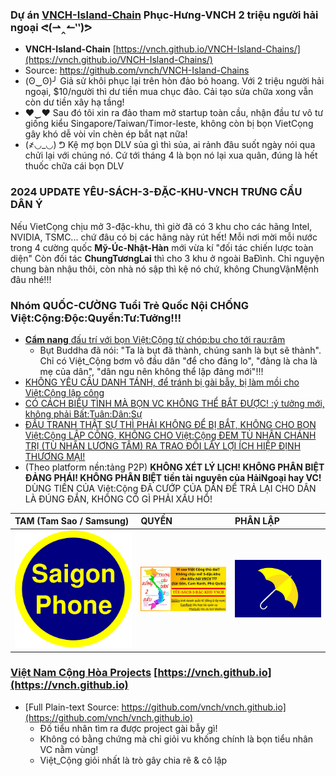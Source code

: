 ### Dự án [VNCH-Island-Chain](https://vnch.github.io/VNCH-Island-Chains/) Phục-Hưng-VNCH 2 triệu người hải ngoại ᕙ(⇀‸↼‶)ᕗ
- **VNCH-Island-Chain** [https://vnch.github.io/VNCH-Island-Chains/](https://vnch.github.io/VNCH-Island-Chains/)
- Source: https://github.com/vnch/VNCH-Island-Chains
- (ʘ‿ʘ)╯ Giả sử khôi phục lại trên hòn đảo bỏ hoang.
Với 2 triệu người hải ngoại, $10/người thì dư tiền mua chục đảo.
Cải tạo sửa chữa xong vẫn còn dư tiền xây hạ tầng!
- ♥‿♥ Sau đó tôi xin ra đảo tham mở startup toàn cầu,
nhận đầu tư vô tư giống kiểu Singapore/Taiwan/Timor-leste,
không còn bị bọn VietCọng gây khó dễ vòi vỉn chèn ép bắt nạt nữa!
- (҂◡_◡) ᕤ Kệ mợ bọn DLV sủa gì thì sủa, ai rảnh đâu suốt ngày nói qua chửi lại với chúng nó.
Cứ tới tháng 4 là bọn nó lại xua quân, đúng là hết thuốc chữa cái bọn DLV

### 2024 UPDATE YÊU-SÁCH-3-ĐẶC-KHU-VNCH TRƯNG CẦU DÂN Ý
Nếu VietCọng chịu mở 3-đặc-khu, thì giờ đã có 3 khu cho các hãng Intel, NVIDIA, TSMC... chứ đâu có bị các hãng này rút hết!
Mỗi nơi mời mỗi nước trong 4 cường quốc **Mỹ-Úc-Nhật-Hàn** mới vừa kí "đối tác chiến lược toàn diện"
Còn đối tác **ChungTươngLai** thì cho 3 khu ở ngoài BaĐình.
Chỉ nguyện chung bàn nhậu thôi, còn nhà nó sập thì kệ nó chứ, không ChungVậnMệnh đâu nhé!!!

### Nhóm QUỐC-CƯỜNG Tuổi Trẻ Quốc Nội CHỐNG Việt:Cộng:Độc:Quyền:Tư:Tưởng!!!
- [**Cẩm nang** đấu trí với bọn Việt:Cộng từ chóp:bu cho tới rau:râm](https://github.com/vnch/vnch.github.io/blob/master/1/cam-nang/tra-loi-dlv.md)
  - Bụt Buddha đã nói: "Ta là bụt đã thành, chúng sanh là bụt sẽ thành". Chỉ có Việt_Cộng bơm vô đầu dân "để cho đảng lo", "đảng là cha là mẹ của dân", "dân ngu nên không thể lập đảng mới"!!!
- [KHÔNG YÊU CẦU DANH TÁNH, để tránh bị gài bẫy, bị làm mồi cho Việt:Cộng lập công](https://github.com/vnch/vnch.github.io/blob/master/JOIN-US.md#khong-yeu-cau-danh-tanh)
- [CÓ CÁCH BIỂU TÌNH MÀ BỌN VC KHÔNG THỂ BẮT ĐƯỢC! :ý tưởng mới, không phải Bất:Tuân:Dân:Sự](https://github.com/vnch/vnch.github.io/blob/master/JOIN-US.md#bieu-tinh-khong-de-bi-bat-tu-day)
- [ĐẤU TRANH THẬT SỰ THÌ PHẢI KHÔNG ĐỂ BỊ BẮT, KHÔNG CHO BỌN Việt:Cộng LẬP CÔNG, KHÔNG CHO Việt:Cộng ĐEM TÙ NHÂN CHÁNH TRỊ (TÙ NHÂN LƯƠNG TÂM) RA TRAO ĐỔI LẤY LỢI ÍCH HIỆP ĐỊNH THƯƠNG MẠI!](https://github.com/vnch/vnch.github.io/blob/master/JOIN-US.md#khong-de-bon-vc-lap-cong-trao-doi-tu-nhan)
- (Theo platform nền:tảng P2P) **KHÔNG XÉT LÝ LỊCH! KHÔNG PHÂN BIỆT ĐẢNG PHÁI! KHÔNG PHÂN BIỆT tiền tài nguyên của HảiNgoại hay VC!** DÙNG TIỀN CỦA Việt:Cộng ĐÃ CƯỚP CỦA DÂN ĐỂ TRẢ LẠI CHO DÂN LÀ ĐÚNG ĐẮN, KHÔNG CÓ GÌ PHẢI XẤU HỔ!

| TAM (Tam Sao / Samsung) | QUYỀN | PHÂN LẬP |
| :--- | :--- | :--- |
| ![SAIGON-PHONE HAY SAMSUNG (Tam Sao)?](/profile/saigon-phone.png) | ![YÊU-SÁCH-3-ĐẶC-KHU-VNCH TRƯNG CẦU DÂN Ý RỒNG 2 ĐẦU](/profile/3DacKhu.map.2.jpg) | ![Hongkong mô hình tam quyền](/profile/flag_of_hongkongers.png)

### [Việt Nam Cộng Hòa Projects](https://vnch.github.io) [https://vnch.github.io](https://vnch.github.io)
- [Full Plain-text Source: https://github.com/vnch/vnch.github.io](https://github.com/vnch/vnch.github.io)
  - Đố tiểu nhân tìm ra được project gài bẫy gì!
  - Không có bằng chứng mà chỉ giỏi vu khống chính là bọn tiểu nhân VC nằm vùng!
  - Việt_Cộng giỏi nhất là trò gây chia rẽ & cô lập
